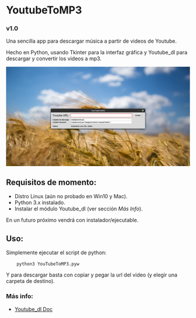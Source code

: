 # YoutubeToMP3
### v1.0

Una sencilla app para descargar música a partir de videos de Youtube.

Hecho en Python, usando Tkinter para la interfaz gráfica y Youtube_dl para descargar y convertir los videos a mp3.

![Imagen](https://github.com/FedeHC/YoutubeToMP3/blob/master/images/captura.jpg)

## Requisitos de momento:
- Distro Linux (aún no probado en Win10 y Mac).
- Python 3.x instalado.
- Instalar el módulo Youtube_dl (ver sección *Más Info*).

En un futuro próximo vendrá con instalador/ejecutable.

## Uso:
Simplemente ejecutar el script de python:
```
    python3 YouTubeToMP3.pyw
```

Y para descargar basta con copiar y pegar la url del video (y elegir una carpeta de destino).

### Más info:
- [Youtube_dl Doc](https://github.com/ytdl-org/youtube-dl/blob/master/README.md)
